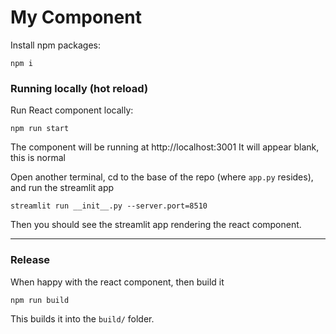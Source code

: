 # My Component

Install npm packages:
```
npm i
```

### Running locally (hot reload)
Run React component locally:
```
npm run start
```

The component will be running at http://localhost:3001
It will appear blank, this is normal

Open another terminal, cd to the base of the repo (where `app.py` resides), and run the streamlit app
```
streamlit run __init__.py --server.port=8510
```

Then you should see the streamlit app rendering the react component.

---

### Release

When happy with the react component, then build it
```
npm run build
```

This builds it into the `build/` folder.
